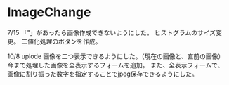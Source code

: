 # ImageChange

7/15
「"」があったら画像作成できないようにした。
ヒストグラムのサイズ変更。
二値化処理のボタンを作成。


10/8 uplode
画像を二つ表示できるようにした。（現在の画像と、直前の画像）
今まで処理した画像を全表示するフォームを追加。
また、全表示フォームで、画像に割り振った数字を指定することでjpeg保存できるようにした。
